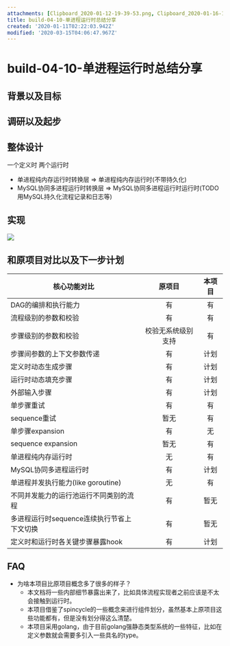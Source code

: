 ```yaml
---
attachments: [Clipboard_2020-01-12-19-39-53.png, Clipboard_2020-01-16-14-58-36.png]
title: build-04-10-单进程运行时总结分享
created: '2020-01-11T02:22:03.942Z'
modified: '2020-03-15T04:06:47.967Z'
---
```


# build-04-10-单进程运行时总结分享

## 背景以及目标

## 调研以及起步

## 整体设计

一个定义时 两个运行时
- 单进程纯内存运行时转换层 => 单进程纯内存运行时(不带持久化)
- MySQL协同多进程运行时转换层 => MySQL协同多进程运行时运行时(TODO用MySQL持久化流程记录和日志等)

## 实现

![](@attachment/Clipboard_2020-01-16-14-58-36.png)

## 和原项目对比以及下一步计划

| 核心功能对比                        | 原项目         | 本项目         |
| --------------------------------- |:-------------:|:-------------:|
| DAG的编排和执行能力                  | 有            | 有             |
| 流程级别的参数和校验                  | 有             | 有             |
| 步骤级别的参数和校验                  | 校验无系统级别支持 | 有             |
| 步骤间参数的上下文参数传递             | 有             | 计划           |
| 定义时动态生成步骤                   | 有             | 计划           |
| 运行时动态填充步骤                   | 有             | 计划           |
| 外部输入步骤                         | 有             | 计划           |
| 单步骤重试                          | 有             | 有             |
| sequence重试                       | 暂无            | 有             |
| 单步骤expansion                    | 有             | 无             |
| sequence expansion                | 暂无            | 有           |
| 单进程纯内存运行时                    | 无              | 有           |
| MySQL协同多进程运行时                | 有              | 计划           |
| 单进程并发执行能力(like goroutine)   | 无             | 有           |
| 不同并发能力的运行池运行不同类别的流程   |  有            | 暂无           |
| 多进程运行时sequence连续执行节省上下文切换   |  有            | 暂无           |
| 定义时和运行时各关键步骤暴露hook        | 有             | 计划          |


## FAQ

- 为啥本项目比原项目概念多了很多的样子？
  - 本文档将一些内部细节暴露出来了，比如具体流程实现者之前应该是不太会接触到运行时。
  - 本项目借鉴了spincycle的一些概念来进行组件划分，虽然基本上原项目这些功能都有，但是没有划分得这么清楚。
  - 本项目采用golang，由于目前golang强静态类型系统的一些特征，比如在定义参数就会需要多引入一些具名的type。

